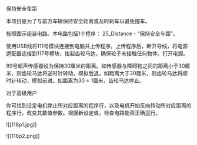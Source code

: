 保持安全车距

本项目是为了与前方车辆保持安全距离或及时刹车以避免撞车。

按照图示组装电路。本电路包括1个程序：
25_Distance - “保持安全车距”。

使用USB线将111号模块连接到电脑并上传程序。上传程序后，断开导线，将电源适配器连接到117号模块，抬起齿轮马达，确保轮子未接触任何物体。打开电源。

89号超声传感器设为保持30厘米的距离。如传感器与障碍物之间的距离小于30厘米，则齿轮马达将逆时针转动，模拟后退。如距离大于30厘米，则齿轮马达将顺时针转动，模拟前进。如距离为30 ± 1厘米，齿轮马达停止。

对于高级用户

你可找到设定电机停止所对应距离的程序行，以及电机开始反向转动所对应距离的程序行，改变其数值参数。根据新设定值，检查电路能否正确运行。


![[118p1.jpg]]

![[118p2.png]]